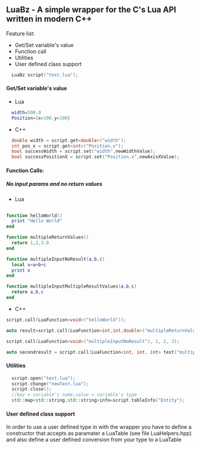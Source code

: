 ## LuaBz - A simple wrapper for the C's Lua API written in modern C++ 

Feature list:
 * Get/Set variable's value
 * Function call
 * Utilities
 * User defined class support


```cpp
  LuaBz script("test.lua");
```
#### Get/Set variable's value

* Lua 
```lua
  width=500.0
  Position={x=100,y=100}
```
* C++
```cpp
  double width = script.get<double>("width");
  int pos_x = script.get<int>("Position.x");
  bool successWidth = script.set("width",newWidthValue);
  bool successPositionX = script.set("Position.x",newAxisXValue);
```
#### Function Calls:
##### No input params and no return values
* Lua
```lua
	
function helloWorld()
  print "Hello World"
end

function multipleReturnValues()
  return 1,2,3.0
end

function multipleInputNoResult(a,b,c)
  local x=a+b+c
  print x
end

function multipleInputMultipleResultValues(a,b,c)
  return a,b,c
end
```
* C++
```cpp
script.call(LuaFunction<void>("helloWorld"));

auto result=script.call(LuaFunction<int,int,double>("multipleReturnValues"));

script.call(LuaFunction<void>("multipleInputNoResult"), 1, 2, 3);

auto secondresult = script.call(LuaFunction<int, int, int> test("multipleInputMultipleResultValues"), 1, 2, 3); 
```
#### Utilities
```cpp
  script.open("test.lua");
  script.change("newTest.lua");
  script.close();
  //key = variable's name,value = variable's type
  std::map<std::string,std::string>info=script.tableInfo("Entity");
```
#### User defined class support
 In order to use a user defined type in with the wrapper you have to define a constructor that accepts as paramater a LuaTable (see file LuaHelpers.hpp) and
 also define a user defined conversion from your type to a LuaTable

